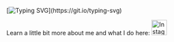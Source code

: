 [![Typing SVG](https://readme-typing-svg.herokuapp.com?size=30&color=FFC95BDA&lines=Hey%2C+you+there!+;Let's+talk+code!!!)](https://git.io/typing-svg)

Learn a little bit more about me and what I do here: 
    <img id="" alt="Instagram Camera" src="http://a0.twimg.com/profile_images/1106630388/22_reasonably_small.png" width="36px" height="36px" />
